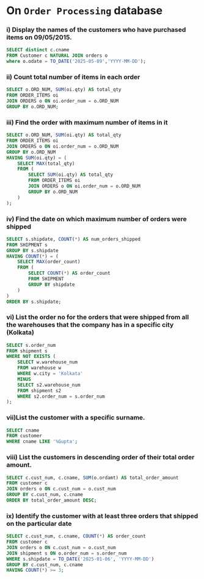  # On `Order Processing` database

### i) Display the names of the customers who have purchased items on 09/05/2015.

```sql
SELECT distinct c.cname 
FROM Customer c NATURAL JOIN orders o
where o.odate = TO_DATE('2025-05-09','YYYY-MM-DD');
```

### ii) Count total number of items in each order

```sql
SELECT o.ORD_NUM, SUM(oi.qty) AS total_qty
FROM ORDER_ITEMS oi
JOIN ORDERS o ON oi.order_num = o.ORD_NUM
GROUP BY o.ORD_NUM;

```

### iii) Find the order with maximum number of items in it

```sql
SELECT o.ORD_NUM, SUM(oi.qty) AS total_qty
FROM ORDER_ITEMS oi
JOIN ORDERS o ON oi.order_num = o.ORD_NUM
GROUP BY o.ORD_NUM
HAVING SUM(oi.qty) = (
    SELECT MAX(total_qty)
    FROM (
        SELECT SUM(oi.qty) AS total_qty
        FROM ORDER_ITEMS oi
        JOIN ORDERS o ON oi.order_num = o.ORD_NUM
        GROUP BY o.ORD_NUM
    )
);
```

 
### iv) Find the date on which maximum number of orders were shipped

```sql
SELECT s.shipdate, COUNT(*) AS num_orders_shipped
FROM SHIPMENT s
GROUP BY s.shipdate
HAVING COUNT(*) = (
    SELECT MAX(order_count)
    FROM (
        SELECT COUNT(*) AS order_count
        FROM SHIPMENT
        GROUP BY shipdate
    )
)
ORDER BY s.shipdate;
```

### vi) List the order no for the orders that were shipped from all the warehouses that the company has in a specific city (Kolkata)

```sql
SELECT s.order_num
FROM shipment s
WHERE NOT EXISTS (
    SELECT w.warehouse_num
    FROM warehouse w
    WHERE w.city = 'Kolkata'
    MINUS
    SELECT s2.warehouse_num
    FROM shipment s2
    WHERE s2.order_num = s.order_num
);


```


### vii)List the customer with a specific surname.


```sql
SELECT cname
FROM customer
WHERE cname LIKE '%Gupta';
```

### viii) List the customers in descending order of their total order amount.



```sql
SELECT c.cust_num, c.cname, SUM(o.ordamt) AS total_order_amount
FROM customer c
JOIN orders o ON c.cust_num = o.cust_num
GROUP BY c.cust_num, c.cname
ORDER BY total_order_amount DESC;
```


### ix)  Identify the customer with at least three orders that shipped on the particular date


```sql
SELECT c.cust_num, c.cname, COUNT(*) AS order_count
FROM customer c
JOIN orders o ON c.cust_num = o.cust_num
JOIN shipment s ON o.order_num = s.order_num
WHERE s.shipdate = TO_DATE('2025-01-06', 'YYYY-MM-DD')
GROUP BY c.cust_num, c.cname
HAVING COUNT(*) >= 3;
```
